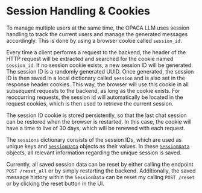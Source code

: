 # Session Handling & Cookies

To manage multiple users at the same time, the OPACA LLM uses session handling to track the current users and manage the generated messages accordingly. This is done by using a browser cookie called `session_id`.

Every time a client performs a request to the backend, the header of the HTTP request will be extracted and searched for the cookie named `session_id`. If no session cookie exists, a new session ID will be generated. The session ID is a randomly generated UUID. Once generated, the session ID is then saved in a local dictionary called `session` and is also set in the response header cookies. This way, the browser will use this cookie in all subsequent requests to the backend, as long as the cookie exists. For reoccurring requests, the session id will automatically be located in the request cookies, which is then used to retrieve the current session.

The session ID cookie is stored persistently, so that the last chat session can be restored when the browser is restarted. In this case, the cookie will have a time to live of 30 days, which will be renewed with each request.

The `sessions` dictionary consists of the session IDs, which are used as unique keys and [`SessionData`](models.md#sessiondata) objects as their values. In these [`SessionData`](models.md#sessiondata) objects, all relevant information regarding the unique session is saved.

Currently, all saved session data can be reset by either calling the endpoint `POST /reset_all` or by simply restarting the backend. Additionally, the saved message history within the `SessionData` can be reset my calling `POST /reset` or by clicking the reset button in the UI.
